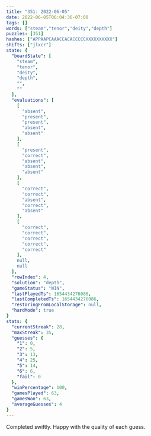 ```yaml
---
title: "351: 2022-06-05"
date: 2022-06-05T06:04:36-07:00
tags: []
words: ["steam","tenor","deity","depth"]
puzzles: [351]
hashes: ["APPAAPCAAACCACACCCCCXXXXXXXXXX"]
shifts: ["jlxcr"]
state: {
  "boardState": [
    "steam",
    "tenor",
    "deity",
    "depth",
    "",
    ""
  ],
  "evaluations": [
    [
      "absent",
      "present",
      "present",
      "absent",
      "absent"
    ],
    [
      "present",
      "correct",
      "absent",
      "absent",
      "absent"
    ],
    [
      "correct",
      "correct",
      "absent",
      "correct",
      "absent"
    ],
    [
      "correct",
      "correct",
      "correct",
      "correct",
      "correct"
    ],
    null,
    null
  ],
  "rowIndex": 4,
  "solution": "depth",
  "gameStatus": "WIN",
  "lastPlayedTs": 1654434276086,
  "lastCompletedTs": 1654434276086,
  "restoringFromLocalStorage": null,
  "hardMode": true
}
stats: {
  "currentStreak": 28,
  "maxStreak": 35,
  "guesses": {
    "1": 0,
    "2": 5,
    "3": 13,
    "4": 25,
    "5": 14,
    "6": 6,
    "fail": 0
  },
  "winPercentage": 100,
  "gamesPlayed": 63,
  "gamesWon": 63,
  "averageGuesses": 4
}
---
```


<!-- more -->
Completed swiftly. Happy with the quality of each guess. 
